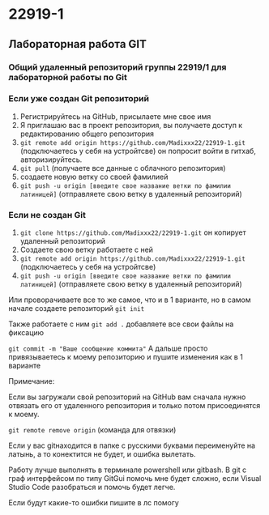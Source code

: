 # 22919-1
## Лабораторная работа GIT
### Общий удаленный репозиторий группы 22919/1 для лабораторной работы по Git

### Если уже создан Git репозиторий
1. Регистрируйтесь на GitHub, присылаете мне свое имя
3. Я приглашаю вас в проект репозитория, вы получаете доступ к редактированию общего репозитория
5. `git remote add origin https://github.com/Madixxx22/22919-1.git` (подключаетесь у себя на устройтсве) он попросит войти в гитхаб, авторизируйтесь.
6. `git pull` (получаете все данные с облачного репозитория)
7. создаете новую ветку со своей фамилией
8. `git push -u origin [введите свое название ветки по фамилии латиницей]` (отправляете свою ветку в удаленный репозиторий)

### Если не создан Git
1. `git clone https://github.com/Madixxx22/22919-1.git` он копирует удаленный репозиторий
2. Создаете свою ветку работаете с ней
3. `git remote add origin https://github.com/Madixxx22/22919-1.git` (подключаетесь у себя на устройтсве)
4. `git push -u origin [введите свое название ветки по фамилии латиницей]` (отправляете свою ветку в удаленный репозиторий)

Или проворачиваете все то же самое, что и в 1 варианте, но в самом начале создаете репозиторий `git init`

Также работаете с ним `git add .` добавляете все свои файлы на фиксацию

`git commit -m "Ваше сообщение коммита"` А дальше просто привязываетесь к моему репозиторию и пушите изменения как в 1 варианте

Примечание:

Если вы загружали свой репозиторий на GitHub вам сначала нужно отвязать его от удаленного репозитория и только потом присоединятся к моему. 

`git remote remove origin` (команда для отвязки)

Если у вас gitнаходится в папке с русскими буквами переименуйте на латынь, а то конектится не будет, и ошибка вылетать.

Работу лучше выполнять в терминале powershell или gitbash. В git с граф интерфейсом по типу GitGui помочь мне будет сложно, если Visual Studio Code разобраться и помочь будет легче.

Если будут какие-то ошибки пишите в лс помогу

